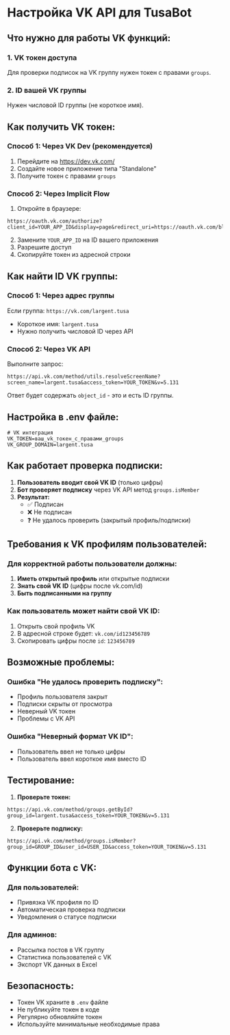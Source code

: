 # Настройка VK API для TusaBot

## Что нужно для работы VK функций:

### 1. **VK токен доступа**
Для проверки подписок на VK группу нужен токен с правами `groups`.

### 2. **ID вашей VK группы**
Нужен числовой ID группы (не короткое имя).

## Как получить VK токен:

### Способ 1: Через VK Dev (рекомендуется)
1. Перейдите на https://dev.vk.com/
2. Создайте новое приложение типа "Standalone"
3. Получите токен с правами `groups`

### Способ 2: Через Implicit Flow
1. Откройте в браузере:
```
https://oauth.vk.com/authorize?client_id=YOUR_APP_ID&display=page&redirect_uri=https://oauth.vk.com/blank.html&scope=groups&response_type=token&v=5.131
```
2. Замените `YOUR_APP_ID` на ID вашего приложения
3. Разрешите доступ
4. Скопируйте токен из адресной строки

## Как найти ID VK группы:

### Способ 1: Через адрес группы
Если группа: `https://vk.com/largent.tusa`
- Короткое имя: `largent.tusa`
- Нужно получить числовой ID через API

### Способ 2: Через VK API
Выполните запрос:
```
https://api.vk.com/method/utils.resolveScreenName?screen_name=largent.tusa&access_token=YOUR_TOKEN&v=5.131
```

Ответ будет содержать `object_id` - это и есть ID группы.

## Настройка в .env файле:

```env
# VK интеграция
VK_TOKEN=ваш_vk_токен_с_правами_groups
VK_GROUP_DOMAIN=largent.tusa
```

## Как работает проверка подписки:

1. **Пользователь вводит свой VK ID** (только цифры)
2. **Бот проверяет подписку** через VK API метод `groups.isMember`
3. **Результат:**
   - ✅ Подписан
   - ❌ Не подписан  
   - ❓ Не удалось проверить (закрытый профиль/подписки)

## Требования к VK профилям пользователей:

### Для корректной работы пользователи должны:
1. **Иметь открытый профиль** или открытые подписки
2. **Знать свой VK ID** (цифры после vk.com/id)
3. **Быть подписанными на группу**

### Как пользователь может найти свой VK ID:
1. Открыть свой профиль VK
2. В адресной строке будет: `vk.com/id123456789`
3. Скопировать цифры после `id`: `123456789`

## Возможные проблемы:

### Ошибка "Не удалось проверить подписку":
- Профиль пользователя закрыт
- Подписки скрыты от просмотра
- Неверный VK токен
- Проблемы с VK API

### Ошибка "Неверный формат VK ID":
- Пользователь ввел не только цифры
- Пользователь ввел короткое имя вместо ID

## Тестирование:

1. **Проверьте токен:**
```
https://api.vk.com/method/groups.getById?group_id=largent.tusa&access_token=YOUR_TOKEN&v=5.131
```

2. **Проверьте подписку:**
```
https://api.vk.com/method/groups.isMember?group_id=GROUP_ID&user_id=USER_ID&access_token=YOUR_TOKEN&v=5.131
```

## Функции бота с VK:

### Для пользователей:
- Привязка VK профиля по ID
- Автоматическая проверка подписки
- Уведомления о статусе подписки

### Для админов:
- Рассылка постов в VK группу
- Статистика пользователей с VK
- Экспорт VK данных в Excel

## Безопасность:

- Токен VK храните в `.env` файле
- Не публикуйте токен в коде
- Регулярно обновляйте токен
- Используйте минимальные необходимые права
